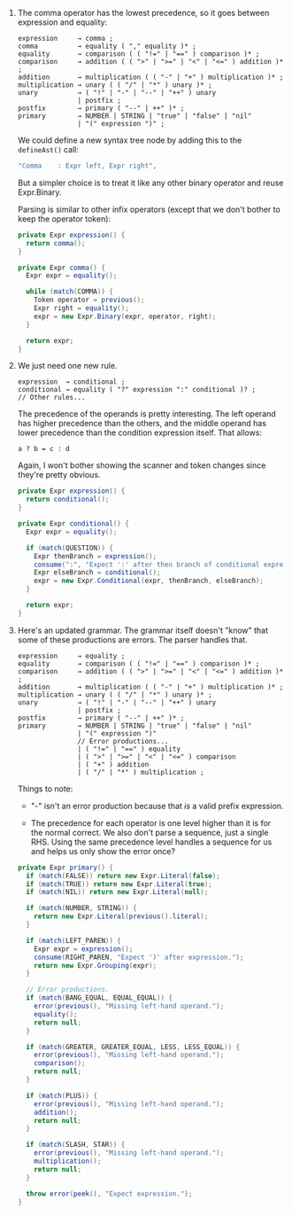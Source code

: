 1.  The comma operator has the lowest precedence, so it goes between expression
    and equality:

    ```lox
    expression     → comma ;
    comma          → equality ( "," equality )* ;
    equality       → comparison ( ( "!=" | "==" ) comparison )* ;
    comparison     → addition ( ( ">" | ">=" | "<" | "<=" ) addition )* ;
    addition       → multiplication ( ( "-" | "+" ) multiplication )* ;
    multiplication → unary ( ( "/" | "*" ) unary )* ;
    unary          → ( "!" | "-" | "--" | "++" ) unary
                   | postfix ;
    postfix        → primary ( "--" | ++" )* ;
    primary        → NUMBER | STRING | "true" | "false" | "nil"
                   | "(" expression ")" ;
    ```

    We could define a new syntax tree node by adding this to the `defineAst()`
    call:

    ```java
    "Comma    : Expr left, Expr right",
    ```

    But a simpler choice is to treat it like any other binary operator and
    reuse Expr.Binary.

    Parsing is similar to other infix operators (except that we don't bother to
    keep the operator token):

    ```java
    private Expr expression() {
      return comma();
    }

    private Expr comma() {
      Expr expr = equality();

      while (match(COMMA)) {
        Token operator = previous();
        Expr right = equality();
        expr = new Expr.Binary(expr, operator, right);
      }

      return expr;
    }
    ```

2.  We just need one new rule.

    ```lox
    expression  → conditional ;
    conditional → equality ( "?" expression ":" conditional )? ;
    // Other rules...
    ```

    The precedence of the operands is pretty interesting. The left operand has
    higher precedence than the others, and the middle operand has lower
    precedence than the condition expression itself. That allows:

        a ? b = c : d

    Again, I won't bother showing the scanner and token changes since they're
    pretty obvious.
    
    ```java
    private Expr expression() {
      return conditional();
    }

    private Expr conditional() {
      Expr expr = equality();

      if (match(QUESTION)) {
        Expr thenBranch = expression();
        consume(":", "Expect ':' after then branch of conditional expression.");
        Expr elseBranch = conditional();
        expr = new Expr.Conditional(expr, thenBranch, elseBranch);
      }

      return expr;
    }
    ```
3.  Here's an updated grammar. The grammar itself doesn't "know" that some of
    these productions are errors. The parser handles that.

    ```lox
    expression     → equality ;
    equality       → comparison ( ( "!=" | "==" ) comparison )* ;
    comparison     → addition ( ( ">" | ">=" | "<" | "<=" ) addition )* ;
    addition       → multiplication ( ( "-" | "+" ) multiplication )* ;
    multiplication → unary ( ( "/" | "*" ) unary )* ;
    unary          → ( "!" | "-" | "--" | "++" ) unary
                   | postfix ;
    postfix        → primary ( "--" | ++" )* ;
    primary        → NUMBER | STRING | "true" | "false" | "nil"
                   | "(" expression ")"
                   // Error productions...
                   | ( "!=" | "==" ) equality
                   | ( ">" | ">=" | "<" | "<=" ) comparison
                   | ( "+" ) addition
                   | ( "/" | "*" ) multiplication ;
    ```

    Things to note:

    * "-" isn't an error production because that *is* a valid prefix
      expression.

    * The precedence for each operator is one level higher than it is for the
      normal correct. We also don't parse a sequence, just a single RHS. Using
      the same precedence level handles a sequence for us and helps us only
      show the error once?
      
    ```java
    private Expr primary() {
      if (match(FALSE)) return new Expr.Literal(false);
      if (match(TRUE)) return new Expr.Literal(true);
      if (match(NIL)) return new Expr.Literal(null);

      if (match(NUMBER, STRING)) {
        return new Expr.Literal(previous().literal);
      }

      if (match(LEFT_PAREN)) {
        Expr expr = expression();
        consume(RIGHT_PAREN, "Expect ')' after expression.");
        return new Expr.Grouping(expr);
      }

      // Error productions.
      if (match(BANG_EQUAL, EQUAL_EQUAL)) {
        error(previous(), "Missing left-hand operand.");
        equality();
        return null;
      }

      if (match(GREATER, GREATER_EQUAL, LESS, LESS_EQUAL)) {
        error(previous(), "Missing left-hand operand.");
        comparison();
        return null;
      }

      if (match(PLUS)) {
        error(previous(), "Missing left-hand operand.");
        addition();
        return null;
      }

      if (match(SLASH, STAR)) {
        error(previous(), "Missing left-hand operand.");
        multiplication();
        return null;
      }

      throw error(peek(), "Expect expression.");
    }
   ```
